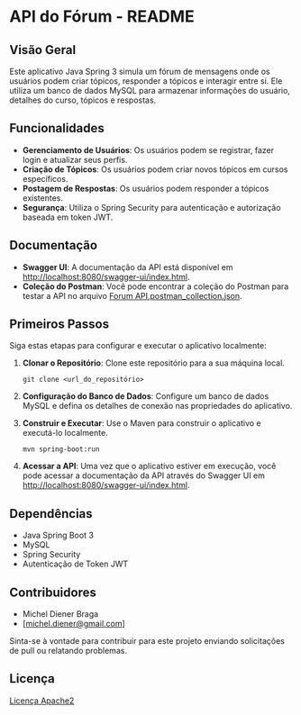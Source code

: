 # API do Fórum - README

## Visão Geral
Este aplicativo Java Spring 3 simula um fórum de mensagens onde os usuários podem criar tópicos, responder a tópicos e interagir entre si. Ele utiliza um banco de dados MySQL para armazenar informações do usuário, detalhes do curso, tópicos e respostas.

## Funcionalidades
- **Gerenciamento de Usuários**: Os usuários podem se registrar, fazer login e atualizar seus perfis.
- **Criação de Tópicos**: Os usuários podem criar novos tópicos em cursos específicos.
- **Postagem de Respostas**: Os usuários podem responder a tópicos existentes.
- **Segurança**: Utiliza o Spring Security para autenticação e autorização baseada em token JWT.

## Documentação
- **Swagger UI**: A documentação da API está disponível em [http://localhost:8080/swagger-ui/index.html](http://localhost:8080/swagger-ui/index.html).
- **Coleção do Postman**: Você pode encontrar a coleção do Postman para testar a API no arquivo [Forum API.postman_collection.json](Forum%20API.postman_collection.json).

## Primeiros Passos
Siga estas etapas para configurar e executar o aplicativo localmente:

1. **Clonar o Repositório**: Clone este repositório para a sua máquina local.
   ```
   git clone <url_do_repositório>
   ```

2. **Configuração do Banco de Dados**: Configure um banco de dados MySQL e defina os detalhes de conexão nas propriedades do aplicativo.

3. **Construir e Executar**: Use o Maven para construir o aplicativo e executá-lo localmente.
   ```
   mvn spring-boot:run
   ```

4. **Acessar a API**: Uma vez que o aplicativo estiver em execução, você pode acessar a documentação da API através do Swagger UI em [http://localhost:8080/swagger-ui/index.html](http://localhost:8080/swagger-ui/index.html).

## Dependências
- Java Spring Boot 3
- MySQL
- Spring Security
- Autenticação de Token JWT

## Contribuidores
- Michel Diener Braga
- [michel.diener@gmail.com]

Sinta-se à vontade para contribuir para este projeto enviando solicitações de pull ou relatando problemas.

## Licença
[Licença Apache2](LICENSE)
